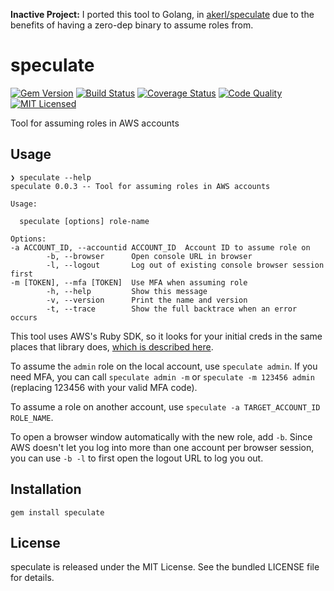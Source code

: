 **Inactive Project:** I ported this tool to Golang, in [akerl/speculate](https://github.com/akerl/speculate) due to the benefits of having a zero-dep binary to assume roles from.

speculate
=========

[![Gem Version](https://img.shields.io/gem/v/speculate.svg)](https://rubygems.org/gems/speculate)
[![Build Status](https://img.shields.io/circleci/project/akerl/ruby-speculate.svg)](https://circleci.com/gh/akerl/ruby-speculate)
[![Coverage Status](https://img.shields.io/codecov/c/github/akerl/ruby-speculate.svg)](https://codecov.io/github/akerl/ruby-speculate)
[![Code Quality](https://img.shields.io/codacy/1a0888d1510f4e39b62db9c8699c4946.svg)](https://www.codacy.com/app/akerl/ruby-speculate)
[![MIT Licensed](https://img.shields.io/badge/license-MIT-green.svg)](https://tldrlegal.com/license/mit-license)

Tool for assuming roles in AWS accounts

## Usage

```
❯ speculate --help
speculate 0.0.3 -- Tool for assuming roles in AWS accounts

Usage:

  speculate [options] role-name

Options:
-a ACCOUNT_ID, --accountid ACCOUNT_ID  Account ID to assume role on
        -b, --browser      Open console URL in browser
        -l, --logout       Log out of existing console browser session first
-m [TOKEN], --mfa [TOKEN]  Use MFA when assuming role
        -h, --help         Show this message
        -v, --version      Print the name and version
        -t, --trace        Show the full backtrace when an error occurs
```

This tool uses AWS's Ruby SDK, so it looks for your initial creds in the same places that library does, [which is described here](https://github.com/aws/aws-sdk-ruby#configuration).

To assume the `admin` role on the local account, use `speculate admin`. If you need MFA, you can call `speculate admin -m` or `speculate -m 123456 admin` (replacing 123456 with your valid MFA code).

To assume a role on another account, use `speculate -a TARGET_ACCOUNT_ID ROLE_NAME`.

To open a browser window automatically with the new role, add `-b`. Since AWS doesn't let you log into more than one account per browser session, you can use `-b -l` to first open the logout URL to log you out.

## Installation

    gem install speculate

## License

speculate is released under the MIT License. See the bundled LICENSE file for details.

